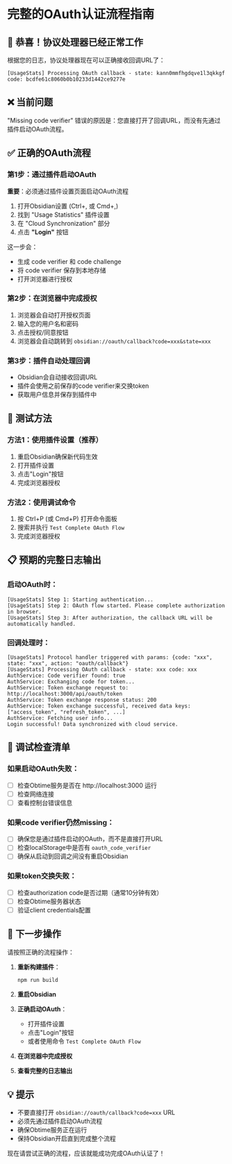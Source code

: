 # 完整的OAuth认证流程指南

## 🎉 恭喜！协议处理器已经正常工作

根据您的日志，协议处理器现在可以正确接收回调URL了：
```
[UsageStats] Processing OAuth callback - state: kann0mmfhgdqve1l3qkkgf code: bcdfe61c8060b0b10233d1442ce9277e
```

## ❌ 当前问题

"Missing code verifier" 错误的原因是：您直接打开了回调URL，而没有先通过插件启动OAuth流程。

## ✅ 正确的OAuth流程

### 第1步：通过插件启动OAuth
**重要**：必须通过插件设置页面启动OAuth流程

1. 打开Obsidian设置 (Ctrl+, 或 Cmd+,)
2. 找到 "Usage Statistics" 插件设置
3. 在 "Cloud Synchronization" 部分
4. 点击 **"Login"** 按钮

这一步会：
- 生成 code verifier 和 code challenge
- 将 code verifier 保存到本地存储
- 打开浏览器进行授权

### 第2步：在浏览器中完成授权
1. 浏览器会自动打开授权页面
2. 输入您的用户名和密码
3. 点击授权/同意按钮
4. 浏览器会自动跳转到 `obsidian://oauth/callback?code=xxx&state=xxx`

### 第3步：插件自动处理回调
- Obsidian会自动接收回调URL
- 插件会使用之前保存的code verifier来交换token
- 获取用户信息并保存到插件中

## 🧪 测试方法

### 方法1：使用插件设置（推荐）
1. 重启Obsidian确保新代码生效
2. 打开插件设置
3. 点击"Login"按钮
4. 完成浏览器授权

### 方法2：使用调试命令
1. 按 Ctrl+P (或 Cmd+P) 打开命令面板
2. 搜索并执行 `Test Complete OAuth Flow`
3. 完成浏览器授权

## 📋 预期的完整日志输出

### 启动OAuth时：
```
[UsageStats] Step 1: Starting authentication...
[UsageStats] Step 2: OAuth flow started. Please complete authorization in browser.
[UsageStats] Step 3: After authorization, the callback URL will be automatically handled.
```

### 回调处理时：
```
[UsageStats] Protocol handler triggered with params: {code: "xxx", state: "xxx", action: "oauth/callback"}
[UsageStats] Processing OAuth callback - state: xxx code: xxx
AuthService: Code verifier found: true
AuthService: Exchanging code for token...
AuthService: Token exchange request to: http://localhost:3000/api/oauth/token
AuthService: Token exchange response status: 200
AuthService: Token exchange successful, received data keys: ["access_token", "refresh_token", ...]
AuthService: Fetching user info...
Login successful! Data synchronized with cloud service.
```

## 🔧 调试检查清单

### 如果启动OAuth失败：
- [ ] 检查Obtime服务是否在 http://localhost:3000 运行
- [ ] 检查网络连接
- [ ] 查看控制台错误信息

### 如果code verifier仍然missing：
- [ ] 确保您是通过插件启动的OAuth，而不是直接打开URL
- [ ] 检查localStorage中是否有 `oauth_code_verifier`
- [ ] 确保从启动到回调之间没有重启Obsidian

### 如果token交换失败：
- [ ] 检查authorization code是否过期（通常10分钟有效）
- [ ] 检查Obtime服务器状态
- [ ] 验证client credentials配置

## 🎯 下一步操作

请按照正确的流程操作：

1. **重新构建插件**：
   ```bash
   npm run build
   ```

2. **重启Obsidian**

3. **正确启动OAuth**：
   - 打开插件设置
   - 点击"Login"按钮
   - 或者使用命令 `Test Complete OAuth Flow`

4. **在浏览器中完成授权**

5. **查看完整的日志输出**

## 💡 提示

- 不要直接打开 `obsidian://oauth/callback?code=xxx` URL
- 必须先通过插件启动OAuth流程
- 确保Obtime服务正在运行
- 保持Obsidian开启直到完成整个流程

现在请尝试正确的流程，应该就能成功完成OAuth认证了！
